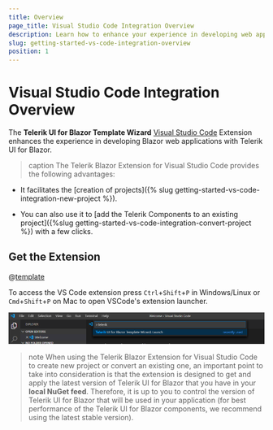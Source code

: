 ```yaml
---
title: Overview
page_title: Visual Studio Code Integration Overview
description: Learn how to enhance your experience in developing web applications with Progress Telerik UI for Blazor.
slug: getting-started-vs-code-integration-overview
position: 1
---
```


# Visual Studio Code Integration Overview

The **Telerik UI for Blazor Template Wizard** [Visual Studio Code](https://code.visualstudio.com/) Extension enhances the experience in developing Blazor web applications with Telerik UI for Blazor.


>caption The Telerik Blazor Extension for Visual Studio Code provides the following advantages:

* It facilitates the [creation of projects]({% slug getting-started-vs-code-integration-new-project %}).

* You can also use it to [add the Telerik Components to an existing project]({%slug getting-started-vs-code-integration-convert-project %}) with a few clicks.



## Get the Extension

@[template](/_contentTemplates/common/general-info.md#vs-code-x-download)

To access the VS Code extension press `Ctrl`+`Shift`+`P` in Windows/Linux or `Cmd`+`Shift`+`P` on Mac to open VSCode's extension launcher.

![launch Telerik Blazor VS Code extension](images/launch-extension.png)


>note When using the Telerik Blazor Extension for Visual Studio Code to create new project or convert an existing one, an important point to take into consideration is that the extension is designed to get and apply the latest version of Telerik UI for Blazor that you have in your **local NuGet feed**. Therefore, it is up to you to control the version of Telerik UI for Blazor that will be used in your application (for best performance of the Telerik UI for Blazor components, we recommend using the latest stable version).